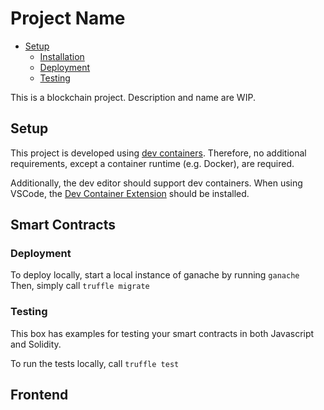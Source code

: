 # Project Name

- [Setup](#setup)
    - [Installation](#installation)
    - [Deployment](#deployment)
    - [Testing](#testing)

This is a blockchain project. Description and name are WIP.

## Setup

This project is developed using [dev containers](https://containers.dev/). Therefore, no additional requirements,
except a container runtime (e.g. Docker), are required.

Additionally, the dev editor should support dev containers. When using VSCode, the 
[Dev Container Extension](https://marketplace.visualstudio.com/items?itemName=ms-vscode-remote.remote-containers) should
be installed.

## Smart Contracts

### Deployment

To deploy locally, start a local instance of ganache by running `ganache`
Then, simply call `truffle migrate`

### Testing

This box has examples for testing your smart contracts in both Javascript and Solidity.

To run the tests locally, call `truffle test`

## Frontend
